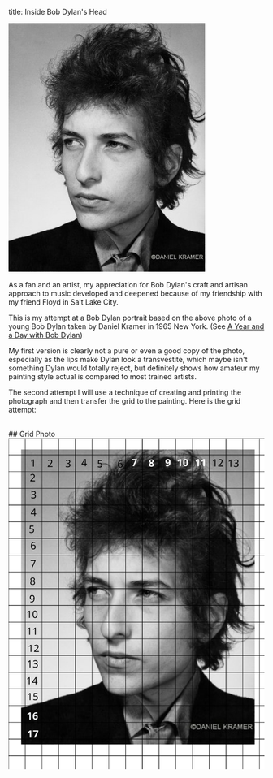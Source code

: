 title: Inside Bob Dylan's Head

<img src="/static/img/bob-dylan.jpg" id="young-bob-dylan">

As a fan and an artist, my appreciation for Bob Dylan's craft
and artisan approach to music developed and deepened because of 
 my friendship with my friend Floyd in Salt Lake City.  

 This is my attempt at a Bob Dylan portrait 
 based on the above photo of a young Bob Dylan taken by Daniel Kramer in 1965 New York.
 (See <a href="http://lightbox.time.com/2012/03/19/a-year-and-a-day-with-bob-dylan/#1">A Year 
 and a Day with Bob Dylan</a>)
 
My first version is clearly not a pure or even a good copy of the photo, 
especially as the lips make Dylan look a transvestite, which maybe isn't
something Dylan would totally reject, but definitely shows how amateur my 
painting style actual is compared to most trained artists. 

The second attempt I will use a technique of creating and printing the 
photograph and then transfer the grid to the painting.
Here is the grid attempt: 

<br>
## Grid Photo
<img src="/static/img/bob-dylan.svg" id="bob-dylan-grid">


